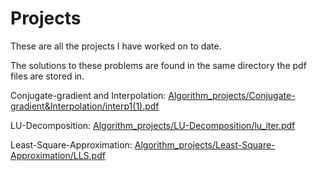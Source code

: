 # Projects
These are all the projects I have worked on to date.

The solutions to these problems are found in the same directory the pdf files are stored in.

Conjugate-gradient and Interpolation:
[Algorithm_projects/Conjugate-gradient&Interpolation/interp1(1).pdf](https://github.com/Ron530/Projects/blob/d84d83384ed4c5d4c0ba535e9f971e2431a40cc2/Algorithm_projects/Conjugate-gradient&Interpolation/interp1(1).pdf)

LU-Decomposition:
[Algorithm_projects/LU-Decomposition/lu_iter.pdf](https://github.com/Ron530/Projects/blob/efe66d28a4654e1ac5ef6277dead7f1edbce51ef/Algorithm_projects/LU-Decomposition/lu_iter.pdf)

Least-Square-Approximation:
[Algorithm_projects/Least-Square-Approximation/LLS.pdf](https://github.com/Ron530/Projects/blob/b5e83ac713ceb16219ac73aacc39cbf2f0b68ad0/Algorithm_projects/Least-Square-Approximation/LLS.pdf)


